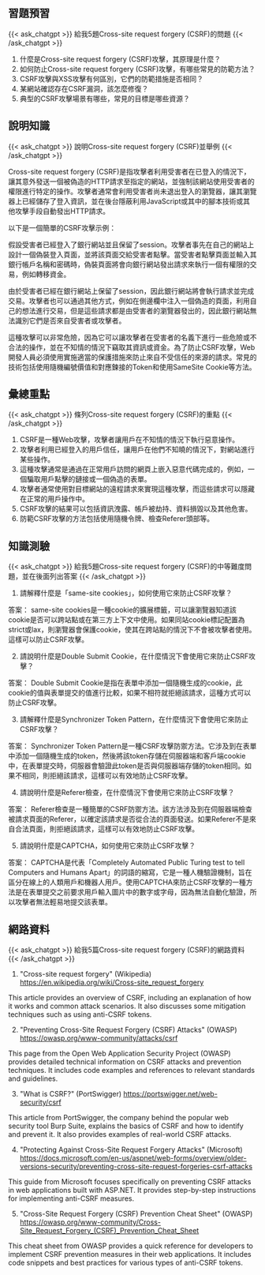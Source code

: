 ## 習題預習
{{< ask_chatgpt >}}
給我5題Cross-site request forgery (CSRF)的問題
{{< /ask_chatgpt >}}



1. 什麼是Cross-site request forgery (CSRF)攻擊，其原理是什麼？
2. 如何防止Cross-site request forgery (CSRF)攻擊，有哪些常見的防範方法？ 
3. CSRF攻擊與XSS攻擊有何區別，它們的防範措施是否相同？ 
4. 某網站確認存在CSRF漏洞，該怎麼修復？ 
5. 典型的CSRF攻擊場景有哪些，常見的目標是哪些資源？   

## 說明知識
{{< ask_chatgpt >}}
說明Cross-site request forgery (CSRF)並舉例
{{< /ask_chatgpt >}}



Cross-site request forgery (CSRF)是指攻擊者利用受害者在已登入的情況下，讓其意外發送一個被偽造的HTTP請求至指定的網站，並強制該網站使用受害者的權限進行特定的操作。攻擊者通常會利用受害者尚未退出登入的瀏覽器，讓其瀏覽器上已經儲存了登入資訊，並在後台隱蔽利用JavaScript或其中的腳本技術或其他攻擊手段自動發出HTTP請求。

以下是一個簡單的CSRF攻擊示例：

假設受害者已經登入了銀行網站並且保留了session。攻擊者事先在自己的網站上設計一個偽裝登入頁面，並將該頁面交給受害者點擊。當受害者點擊頁面並輸入其銀行帳戶名稱和密碼時，偽裝頁面將會向銀行網站發出請求來執行一個有權限的交易，例如轉移資金。

由於受害者已經在銀行網站上保留了session，因此銀行網站將會執行請求並完成交易。攻擊者也可以通過其他方式，例如在側邊欄中注入一個偽造的頁面，利用自己的想法進行交易，但是這些請求都是由受害者的瀏覽器發出的，因此銀行網站無法識別它們是否來自受害者或攻擊者。

這種攻擊可以非常危險，因為它可以讓攻擊者在受害者的名義下進行一些危險或不合法的操作，並在不知情的情況下竊取其資訊或資金。為了防止CSRF攻擊，Web開發人員必須使用實施適當的保護措施來防止來自不受信任的來源的請求。常見的技術包括使用隨機編號價值和對應鍊接的Token和使用SameSite Cookie等方法。   

## 彙總重點
{{< ask_chatgpt >}}
條列Cross-site request forgery (CSRF)的重點
{{< /ask_chatgpt >}}



1. CSRF是一種Web攻擊，攻擊者讓用戶在不知情的情況下執行惡意操作。
2. 攻擊者利用已經登入的用戶信任，讓用戶在他們不知曉的情況下，對網站進行某些操作。
3. 這種攻擊通常是通過在正常用戶訪問的網頁上嵌入惡意代碼完成的，例如，一個騙取用戶點擊的鏈接或一個偽造的表單。
4. 攻擊者通常使用對目標網站的遠程請求來實現這種攻擊，而這些請求可以隱藏在正常的用戶操作中。
5. CSRF攻擊的結果可以包括資訊洩露、帳戶被劫持、資料損毀以及其他危害。
6. 防範CSRF攻擊的方法包括使用隨機令牌、檢查Referer頭部等。   

## 知識測驗
{{< ask_chatgpt >}}
給我5題Cross-site request forgery (CSRF)的中等難度問題，並在後面列出答案
{{< /ask_chatgpt >}}



1. 請解釋什麼是「same-site cookies」，如何使用它來防止CSRF攻擊？

答案：
same-site cookies是一種cookie的擴展標籤，可以讓瀏覽器知道該cookie是否可以跨站點或在第三方上下文中使用。如果同站cookie標記配置為strict或lax，則瀏覽器會保護cookie，使其在跨站點的情況下不會被攻擊者使用。這樣可以防止CSRF攻擊。

2. 請說明什麼是Double Submit Cookie，在什麼情況下會使用它來防止CSRF攻擊？

答案：
Double Submit Cookie是指在表單中添加一個隨機生成的cookie，此cookie的值與表單提交的值進行比較，如果不相符就拒絕該請求，這種方式可以防止CSRF攻擊。

3. 請解釋什麼是Synchronizer Token Pattern，在什麼情況下會使用它來防止CSRF攻擊？

答案：
Synchronizer Token Pattern是一種CSRF攻擊防禦方法。它涉及到在表單中添加一個隨機生成的token，然後將該token存儲在伺服器端和客戶端cookie中，在表單提交時，伺服器會驗證此token是否與伺服器端存儲的token相同。如果不相同，則拒絕該請求，這樣可以有效地防止CSRF攻擊。

4. 請說明什麼是Referer檢查，在什麼情況下會使用它來防止CSRF攻擊？

答案：
Referer檢查是一種簡單的CSRF防禦方法。該方法涉及到在伺服器端檢查被請求頁面的Referer，以確定該請求是否從合法的頁面發送。如果Referer不是來自合法頁面，則拒絕該請求，這樣可以有效地防止CSRF攻擊。

5. 請說明什麼是CAPTCHA，如何使用它來防止CSRF攻擊？

答案：
CAPTCHA是代表「Completely Automated Public Turing test to tell Computers and Humans Apart」的詞語的縮寫，它是一種人機驗證機制，旨在區分在線上的人類用戶和機器人用戶。使用CAPTCHA來防止CSRF攻擊的一種方法是在表單提交之前要求用戶輸入圖片中的數字或字母，因為無法自動化驗證，所以攻擊者無法輕易地提交該表單。   

## 網路資料
{{< ask_chatgpt >}}
給我5篇Cross-site request forgery (CSRF)的網路資料
{{< /ask_chatgpt >}}



1. "Cross-site request forgery" (Wikipedia)
https://en.wikipedia.org/wiki/Cross-site_request_forgery

This article provides an overview of CSRF, including an explanation of how it works and common attack scenarios. It also discusses some mitigation techniques such as using anti-CSRF tokens.

2. "Preventing Cross-Site Request Forgery (CSRF) Attacks" (OWASP)
https://owasp.org/www-community/attacks/csrf

This page from the Open Web Application Security Project (OWASP) provides detailed technical information on CSRF attacks and prevention techniques. It includes code examples and references to relevant standards and guidelines.

3. "What is CSRF?" (PortSwigger)
https://portswigger.net/web-security/csrf

This article from PortSwigger, the company behind the popular web security tool Burp Suite, explains the basics of CSRF and how to identify and prevent it. It also provides examples of real-world CSRF attacks.

4. "Protecting Against Cross-Site Request Forgery Attacks" (Microsoft)
https://docs.microsoft.com/en-us/aspnet/web-forms/overview/older-versions-security/preventing-cross-site-request-forgeries-csrf-attacks

This guide from Microsoft focuses specifically on preventing CSRF attacks in web applications built with ASP.NET. It provides step-by-step instructions for implementing anti-CSRF measures.

5. "Cross-Site Request Forgery (CSRF) Prevention Cheat Sheet" (OWASP)
https://owasp.org/www-community/Cross-Site_Request_Forgery_(CSRF)_Prevention_Cheat_Sheet

This cheat sheet from OWASP provides a quick reference for developers to implement CSRF prevention measures in their web applications. It includes code snippets and best practices for various types of anti-CSRF tokens.   

